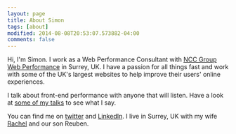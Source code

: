 ```yaml
---
layout: page
title: About Simon
tags: [about]
modified: 2014-08-08T20:53:07.573882-04:00
comments: false
---
```


<p>Hi, I'm Simon. I work as a Web Performance Consultant with <a href="https://www.nccgroup.com/en/our-services/website-performance/" target="_blank">NCC Group Web Performance</a> in Surrey, UK.
I have a passion for all things fast and work with some of the UK's largest websites to help improve their users' online experiences.</p><p>
I talk about front-end performance with anyone that will listen. Have a look at <a href="/talks">some of my talks</a> to see what I say.
</p><p>
You can find me on <a href="https://twitter.com/simonhearne" target="_blank">twitter</a> and <a href="https://www.linkedin.com/in/simonhearne" target="_blank">LinkedIn</a>.
I live in Surrey, UK with my wife <a href="http://rachel.hearne.me/" target="_blank">Rachel</a> and our son Reuben.
</p>